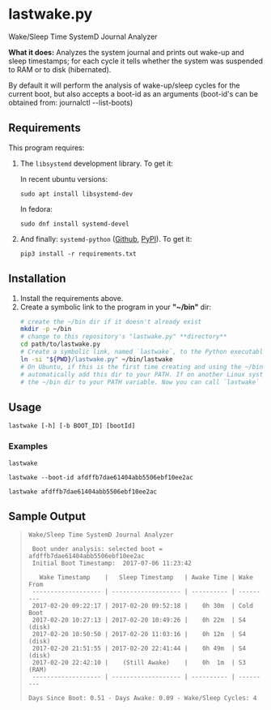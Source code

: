 # lastwake.py
Wake/Sleep Time SystemD Journal Analyzer

**What it does:** Analyzes the system journal and prints out wake-up and sleep timestamps; for each cycle it tells whether the system was suspended to RAM or to disk (hibernated).

By default it will perform the analysis of wake-up/sleep cycles for the current boot, but also accepts a boot-id as an arguments (boot-id's can be obtained from: journalctl --list-boots)


## Requirements
This program requires:

1. The `libsystemd` development library. To get it:

    In recent ubuntu versions:
    ```
    sudo apt install libsystemd-dev
    ```
    In fedora:
    ```
    sudo dnf install systemd-devel
    ```
  
1. And finally: `systemd-python` ([Github](https://github.com/systemd/python-systemd), [PyPI](https://pypi.python.org/pypi/systemd-python)). To get it:

    ```
    pip3 install -r requirements.txt
    ```


## Installation
1. Install the requirements above.
1. Create a symbolic link to the program in your **"~/bin"** dir:
    ```bash
    # create the ~/bin dir if it doesn't already exist
    mkdir -p ~/bin
    # change to this repository's "lastwake.py" **directory**
    cd path/to/lastwake.py
    # Create a symbolic link, named `lastwake`, to the Python executable inside the ~/bin dir
    ln -si "${PWD}/lastwake.py" ~/bin/lastwake
    # On Ubuntu, if this is the first time creating and using the ~/bin dir, log out and log back in to 
    # automatically add this dir to your PATH. If on another Linux system, do what is required to add 
    # the ~/bin dir to your PATH variable. Now you can call `lastwake` from anywhere in your terminal.
    ```


## Usage

    lastwake [-h] [-b BOOT_ID] [bootId]


### Examples

    lastwake

    lastwake --boot-id afdffb7dae61404abb5506ebf10ee2ac

    lastwake afdffb7dae61404abb5506ebf10ee2ac


## Sample Output

>     Wake/Sleep Time SystemD Journal Analyzer
>     
>      Boot under analysis: selected boot = afdffb7dae61404abb5506ebf10ee2ac
>      Initial Boot Timestamp:  2017-07-06 11:23:42
>     
>        Wake Timestamp    |   Sleep Timestamp   | Awake Time | Wake From
>      ------------------- | ------------------- | ---------- | ---------
>      2017-02-20 09:22:17 | 2017-02-20 09:52:18 |    0h 30m  | Cold Boot
>      2017-02-20 10:27:13 | 2017-02-20 10:49:26 |    0h 22m  | S4 (disk)
>      2017-02-20 10:50:50 | 2017-02-20 11:03:16 |    0h 12m  | S4 (disk)
>      2017-02-20 21:51:55 | 2017-02-20 22:41:44 |    0h 49m  | S4 (disk)
>      2017-02-20 22:42:10 |    (Still Awake)    |    0h  1m  | S3 (RAM) 
>      ------------------- | ------------------- | ---------- | --------- 
>     
>     Days Since Boot: 0.51 - Days Awake: 0.09 - Wake/Sleep Cycles: 4

